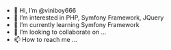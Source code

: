- 👋 Hi, I’m @viniboy666
- 👀 I’m interested in PHP, Symfony Framework, JQuery
- 🌱 I’m currently learning Symfony Framework
- 💞️ I’m looking to collaborate on ...
- 📫 How to reach me ...

<!---
viniboy666/viniboy666 is a ✨ special ✨ repository because its `README.md` (this file) appears on your GitHub profile.
You can click the Preview link to take a look at your changes.
--->
